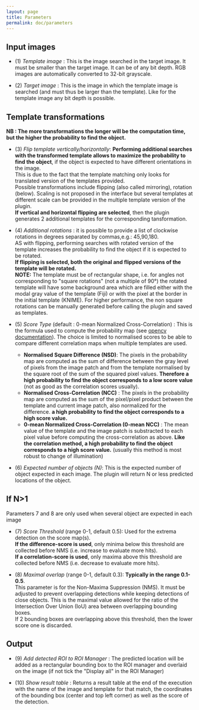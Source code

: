 ```yaml
---
layout: page
title: Parameters
permalink: doc/parameters
---
```


## Input images

* (1) _Template image_ : This is the image searched in the target image. It must be smaller than the target image. It can be of any bit depth. RGB images are automatically converted to 32-bit grayscale.

* (2) _Target image_ : This is the image in which the template image is searched (and must thus be larger than the template). Like for the template image any bit depth is possible.

## Template transformations 
__NB : The more transformations the longer will be the computation time, but the higher the probability to find the object.__  

* (3) _Flip template vertically/horizontally_: __Performing additional searches with the transformed template allows to maximize the probability to find the object__, if the object is expected to have different orientations in the image.  
This is due to the fact that the template matching only looks for translated version of the templates provided.  
Possible transformations include flipping (also called mirroring), rotation (below). Scaling is not proposed in the interface but several templates at different scale can be provided in the multiple template version of the plugin.  
__If vertical and horizontal flipping are selected__, then the plugin generates 2 additional templates for the corresponding tansformation.

* (4) _Additional rotations_ : it is possible to provide a list of clockwise rotations in degrees separated by commas,e.g.: 45,90,180.  
AS with flipping, performing searches with rotated version of the template increases the probability to find the object if it is expected to be rotated.  
__If flipping is selected, both the original and flipped versions of the template will be rotated.__    
__NOTE:__ The template must be of rectangular shape, i.e. for angles not corresponding to "square rotations" (not a multiple of 90°) the rotated template will have some background area which are filled either with the modal gray value of the template (Fiji) or with the pixel at the border in the initial template (KNIME). For higher performance,  the non square rotations can be manually generated before calling the plugin and saved as templates.

* (5) _Score Type_ (default : 0-mean Normalized Cross-Correlation) : This is the formula used to compute the probability map (see [opencv documentation](https://www.docs.opencv.org/2.4/doc/tutorials/imgproc/histograms/template_matching/template_matching.html)). The choice is limited to normalised scores to be able to compare different correlation maps when multiple templates are used.  
  - __Normalised Square Difference (NSD)__: The pixels in the probability map are computed as the sum of difference between the gray level of pixels from the image patch and from the template normalised by the square root of the sum of the squared pixel values. __Therefore a high probability to find the object corresponds to a low score value__ (not as good as the correlation scores usually).  
  - __Normalised Cross-Correlation (NCC)__ : The pixels in the probability map are computed as the sum of the pixel/pixel product between the template and current image patch, also normalized for the difference. __a high probability to find the object corresponds to a high score value.__
  - __0-mean Normalized Cross-Correlation (0-mean NCC)__ : The mean value of the template and the image patch is substracted to each pixel value before computing the cross-correlation as above. __Like the correlation method, a high probability to find the object corresponds to a high score value.__ (usually this method is most robust to change of illumination)

* (6) _Expected number of objects (N)_: This is the expected number of object expected in each image. The plugin will return N or less predicted locations of the object.

## If N>1
Parameters 7 and 8 are only used when several object are expected in each image
* (7) _Score Threshold_ (range 0-1, default 0.5): Used for the extrema detection on the score map(s).  
__If the difference-score is used__, only minima below this threshold are collected before NMS (i.e. increase to evaluate more hits).  
__If a correlation-score is used__, only maxima above this threshold are collected before NMS (i.e. decrease to evaluate more hits).

* (8) _Maximal overlap_ (range 0-1, default 0.3): __Typically in the range 0.1-0.5__.  
This parameter is for the Non-Maxima Suppression (NMS). It must be adjusted to prevent overlapping detections while keeping detections of close objects. This is the maximal value allowed for the ratio of the Intersection Over Union (IoU) area between overlapping bounding boxes.  
If 2 bounding boxes are overlapping above this threshold, then the lower score one is discarded.


## Output
* (9) _Add detected ROI to ROI Manager_ : The predicted location will be added as a rectangular bounding box to the ROI manager and overlaid on the image (if not tick the "Display all" in the ROI Manager)

* (10) _Show result table_ : Returns a result table at the end of the execution with the name of the image and template for that match, the coordinates of the bounding box (center and top left corner) as well as the score of the detection.